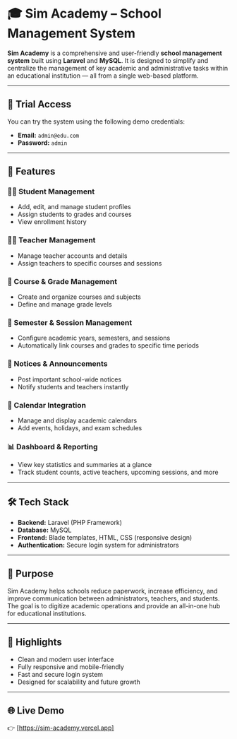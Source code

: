 # 🎓 Sim Academy – School Management System

**Sim Academy** is a comprehensive and user-friendly **school management system** built using **Laravel** and **MySQL**. It is designed to simplify and centralize the management of key academic and administrative tasks within an educational institution — all from a single web-based platform.

---

## 🧪 Trial Access

You can try the system using the following demo credentials:

- **Email:** `admin@edu.com`  
- **Password:** `admin`

---

## 🚀 Features

### 🧑‍🎓 Student Management
- Add, edit, and manage student profiles
- Assign students to grades and courses
- View enrollment history

### 👩‍🏫 Teacher Management
- Manage teacher accounts and details
- Assign teachers to specific courses and sessions

### 🏫 Course & Grade Management
- Create and organize courses and subjects
- Define and manage grade levels

### 📆 Semester & Session Management
- Configure academic years, semesters, and sessions
- Automatically link courses and grades to specific time periods

### 📢 Notices & Announcements
- Post important school-wide notices
- Notify students and teachers instantly

### 📅 Calendar Integration
- Manage and display academic calendars
- Add events, holidays, and exam schedules

### 📊 Dashboard & Reporting
- View key statistics and summaries at a glance
- Track student counts, active teachers, upcoming sessions, and more

---

## 🛠️ Tech Stack

- **Backend:** Laravel (PHP Framework)
- **Database:** MySQL
- **Frontend:** Blade templates, HTML, CSS (responsive design)
- **Authentication:** Secure login system for administrators

---

## 🎯 Purpose

Sim Academy helps schools reduce paperwork, increase efficiency, and improve communication between administrators, teachers, and students. The goal is to digitize academic operations and provide an all-in-one hub for educational institutions.

---

## 📎 Highlights

- Clean and modern user interface
- Fully responsive and mobile-friendly
- Fast and secure login system
- Designed for scalability and future growth

---

## 🌐 Live Demo 

👉 [https://sim-academy.vercel.app]
